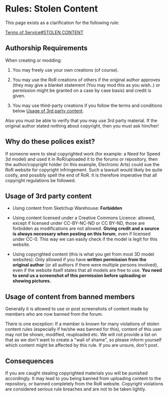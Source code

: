 # Rules: Stolen Content

This page exists as a clarification for the following rule:

[Terms of Service#STOLEN CONTENT](/rules/terms-of-service/#stolen-content)

## Authorship Requirements

When creating or modding:

1. You may freely use your own creations (of course).

2. You may use the RoR creations of others if the original author approves (they may give a blanket statement (You may mod this as you wish..) or permission might be granted on a case by case basis) and credit is given.

3. You may use third-party creations if you follow the terms and conditions below [Usage of 3rd party content](#usage-of-3rd-party-content).

Also you must be able to verify that you may use 3rd party material. If the original author stated nothing about copyright, then you must ask him/her!

## Why do these polices exist?

If someone were to steal copyrighted work (for example: a Need for Speed 3d model) and used it in RoR/uploaded it to the forums or repository,
then the author/copyright holder (in this example, Electronic Arts) could sue the RoR website for copyright infringement.
Such a lawsuit would likely be quite costly, and possibly spell the end of RoR.
It is therefore imperative that all copyright regulations be followed.

## Usage of 3rd party content

- Using content from Sketchup Warehouse: **Forbidden**

- Using content licensed under a Creative Commons Licence: allowed, except if licensed under CC-BY-NC-ND or CC BY-ND, those are forbidden as modifications are not allowed. **Giving credit and a source is always necessary when posting on this forum**, even if licensed under CC-0. This way we can easily check if the model is legit for this website.

- Using copyrighted content (this is what you get from most 3D model websites): Only allowed if you have **written permission from the original author** (or all authors if there were multiple persons involved), even if the website itself states that all models are free to use. **You need to send us a screenshot of this permission before uploading or showing pictures.**

## Usage of content from banned members

Generally it is allowed to use or post screenshots of content made by members who are now banned from the forum.

There is one exception: If a member is known for many violations of stolen content rules (especially if he/she was banned for this), content of this user may not be shown, modified, reuploaded etc. We will not provide a list on that as we don't want to create a "wall of shame", so please inform yourself which content might be affected by this rule. If you are unsure, don't post.

## Consequences

If you are caught stealing copyrighted materials you will be punished accordingly. It may lead to you being banned from uploading content to the repository, or banned completely from the RoR website. Copyright violations are considered serious rule breaches and are not to be taken lightly.
